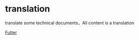 # translation
translate some technical documents，All content is a translation

[Futter](https://github.com/wudaocs/translation/tree/develop/flutter)
